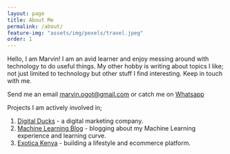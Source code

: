 ```yaml
---
layout: page
title: About Me
permalink: /about/
feature-img: "assets/img/pexels/travel.jpeg"
order: 1
---
```


Hello, I am Marvin! I am an avid learner and enjoy messing around with technology to do useful things. My other hobby is writing about topics I like; not just limited to technology but other stuff I find interesting. Keep in touch with me.

Send me an email [marvin.ogot@gmail.com](mailto:marvin.ogot@gmail.com) or catch me on [Whatsapp](https://wa.me/+254718542880)

Projects I am actively involved in;  
1. [Digital Ducks](https://digitalducks.co.ke/) - a digital marketing company.  
2. [Machine Learning Blog](https://semasuka.github.io/blog//) - blogging about my Machine Learning experience and learning curve.
3. [Exotica Kenya](https://exotica.co.ke/) - building a lifestyle and ecommerce platform.  

 
